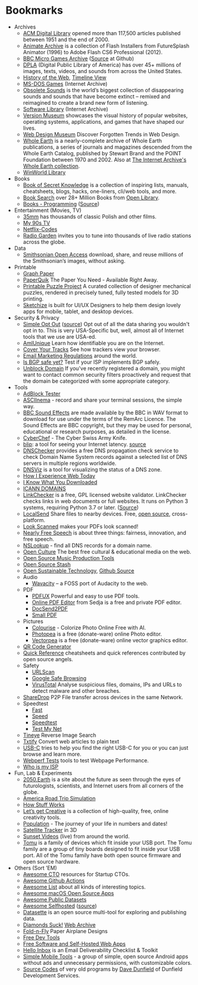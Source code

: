 # Bookmarks

- Archives
	- [ACM Digital Library](https://dl.acm.org) opened more than 117,500 articles published between 1951 and the end of 2000.
	- [Animate Archive](https://animatearchive.neocities.org/) is a collection of Flash Installers from FutureSplash Animator (1996) to Adobe Flash CS6 Professional (2012).
	- [BBC Micro Games Archive](http://bbcmicro.co.uk) ([Source](https://github.com/pau1ie/bbcmicro.co.uk) at Github)
	- [DPLA](https://dp.la) (Digital Public Library of America) has over 45+ millions of images, texts, videos, and sounds from across the United States.
	- [History of the Web](https://thehistoryoftheweb.com), [Timeline View](https://thehistoryoftheweb.com/timeline/)
	- [MS-DOS Games](https://archive.org/details/softwarelibrary_msdos_games) (Internet Archive)
	- [Obsolete Sounds](https://citiesandmemory.com/obsolete-sounds/) is the world’s biggest collection of disappearing sounds and sounds that have become extinct – remixed and reimagined to create a brand new form of listening.
	- [Software Library](https://archive.org/details/softwarelibrary) (Internet Archive)
	- [Version Museum](https://www.versionmuseum.com/) showcases the visual history of popular websites, operating systems, applications, and games that have shaped our lives.
	- [Web Design Museum](https://www.webdesignmuseum.org) Discover Forgotten Trends in Web Design.
	- [Whole Earth](https://wholeearth.info) is a nearly-complete archive of Whole Earth publications, a series of journals and magazines descended from the Whole Earth Catalog, published by Stewart Brand and the POINT Foundation between 1970 and 2002. Also at [The Internet Archive's Whole Earth collection](https://archive.org/details/wholeearth).
	- [WinWorld Library](https://winworldpc.com/library/)
- Books
	- [Book of Secret Knowledge](https://github.com/trimstray/the-book-of-secret-knowledge) is a collection of inspiring lists, manuals, cheatsheets, blogs, hacks, one-liners, cli/web tools, and more.
	- [Book Search](https://books-search.typesense.org) over 28+ Million Books from [Open Library](https://openlibrary.org).
	- [Books - Programming](https://ebookfoundation.github.io/free-programming-books/) ([Source](https://github.com/EbookFoundation/free-programming-books))
- Entertainment (Movies, TV)
	- [35mm](https://35mm.online/en) has thousands of classic Polish and other films.
	- [My 90s TV](https://my90stv.com/)
	- [Netflix-Codes](https://www.netflix-codes.com)
	- [Radio Garden](http://radio.garden) invites you to tune into thousands of live radio stations across the globe.
- Data
	- [Smithsonian Open Access](https://www.si.edu/openaccess) download, share, and reuse millions of the Smithsonian’s images, without asking.
- Printable
	- [Graph Paper](https://incompetech.com/graphpaper/)
	- [PaperQuik](https://paperquik.com/) The Paper You Need - Available Right Away.
	- [Printable Puzzle Project](https://www.puzzlehub.org) A curated collection of designer mechanical puzzles, rendered in precisely tuned, fully tested models for 3D printing.
	- [Sketchize](https://www.sketchize.com) is built for UI/UX Designers to help them design lovely apps for mobile, tablet, and desktop devices.
- Security & Privacy
	- [Simple Opt Out](https://simpleoptout.com) ([source](https://github.com/troy/simpleoptout)) Opt out of all the data sharing you wouldn't opt in to. This is very USA-Specific but, well, almost all of Internet tools that we use are USA-ed.
	- [AmIUnique](https://www.amiunique.org) Learn how identifiable you are on the Internet.
	- [Cover Your Tracks](https://coveryourtracks.eff.org) See how trackers view your browser.
	- [Email Marketing Regulations](https://github.com/threeheartsdigital/email-marketing-regulations) around the world.
	- [Is BGP safe yet?](https://isbgpsafeyet.com) Test if your ISP implements BGP safely.
	- [Unblock Domain](https://gist.github.com/grovesNL/2d00b568038bd28896d44d1b5b3299cd) If you've recently registered a domain, you might want to contact common security filters proactively and request that the domain be categorized with some appropriate category.
- Tools
	- [AdBlock Tester](https://adblock-tester.com)
	- [ASCIInema](asciinema.org) - record and share your terminal sessions, the simple way.
	- [BBC Sound Effects](http://bbcsfx.acropolis.org.uk) are made available by the BBC in WAV format to download for use under the terms of the RemArc Licence. The Sound Effects are BBC copyright, but they may be used for personal, educational or research purposes, as detailed in the license.
	- [CyberChef](https://cyberchef.org) - The Cyber Swiss Army Knife.
	- [blip](http://gfblip.appspot.com): a tool for seeing your Internet latency. [source](https://github.com/apenwarr/blip)
	- [DNSChecker](https://dnschecker.org) provides a free DNS propagation check service to check Domain Name System records against a selected list of DNS servers in multiple regions worldwide.
	- [DNSViz](https://dnsviz.net) is a tool for visualizing the status of a DNS zone.
	- [How I Experience Web Today](https://how-i-experience-web-today.com)
	- [I Know What You Downloaded](https://iknowwhatyoudownload.com/)
	- [ICANN DOMAINS](https://publicsuffix.org/list/public_suffix_list.dat)
	- [LinkChecker](https://linkchecker.github.io/linkchecker/) is a free, GPL licensed website validator. LinkChecker checks links in web documents or full websites. It runs on Python 3 systems, requiring Python 3.7 or later. ([Source](https://github.com/linkchecker/linkchecker))
	- [LocalSend](https://localsend.org/#/) Share files to nearby devices. Free, [open source](https://github.com/localsend/localsend), cross-platform.
	- [Look Scanned](https://lookscanned.io) makes your PDFs look scanned!
	- [Nearly Free Speech](https://www.nearlyfreespeech.net) is about three things: fairness, innovation, and free speech.
	- [NSLookup](https://www.nslookup.io) - find all DNS records for a domain name.
	- [Open Culture](http://www.openculture.com) The best free cultural & educational media on the web.
	- [Open Source Music Production Tools](https://midination.com/free-music-production-software/)
	- [Open Source Stash](https://opensourcestash.com)
	- [Open Sustainable Technology](https://opensustain.tech), [Github Source](https://github.com/protontypes/awesome-sustainable-technology)
	- Audio
		- [Wavacity](https://wavacity.com) – a FOSS port of Audacity to the web.
	- PDF
		- [PDFUX](https://pdfux.com) Powerful and easy to use PDF tools.
		- [Online PDF Editor](https://www.sejda.com/pdf-editor) from Sedja is a free and private PDF editor.
		- [DocSend2PDF](https://docsend2pdf.com/)
		- [Small PDF](https://smallpdf.com/)
	- Pictures
		- [Colourise](https://colourise.com) - Colorize Photo Online Free with AI.
		- [Photopea](https://www.photopea.com) is a free (donate-ware) online Photo editor.
		- [Vectorpea](https://www.vectorpea.com) is a free (donate-ware) online vector graphics editor.
	- [QR Code Generator](https://qr-code-generator.org)
	- [Quick Reference](https://quickref.me/) cheatsheets and quick references contributed by open source angels.
	- Safety
		- [URLScan](https://urlscan.io)
		- [Google Safe Browsing](https://transparencyreport.google.com/safe-browsing/overview)
		- [VirusTotal](https://www.virustotal.com) Analyse suspicious files, domains, IPs and URLs to detect malware and other breaches.
	- [ShareDrop](https://www.sharedrop.io) P2P File transfer across devices in the same Network.
	- Speedtest
		- [Fast](https://fast.com)
		- [Speed](https://speed.cloudflare.com)
		- [Speedtest](https://www.speedtest.net)
		- [Test My Net](https://testmy.net/)
	- [Tineye](https://tineye.com) Reverse Image Search
	- [Txtify](https://txtify.it) Convert web articles to plain text
	- [USB-C](https://usbc.guide) tries to help you find the right USB-C for you or you can just browse and learn more.
	- [Webperf Tests](https://www.swyx.io/webperf-tests) tools to test Webpage Performance.
	- [Who is my ISP](https://www.whoismyisp.org)
- Fun, Lab & Experiments
	- [2050.Earth](https://2050.earth/) is a site about the future as seen through the eyes of futurologists, scientists, and Internet users from all corners of the globe.
	- [America Road Trip Simulation](https://4m3ric4.com)
	- [How Stuff Works](https://www.howstuffworks.com)
	- [Let’s get Creative](https://www.bryanbraun.com/lets-get-creative/) is a collection of high-quality, free, online creativity tools.
	- [Population](https://population.io) - The journey of your life in numbers and dates!
	- [Satellite Tracker](https://satellitetracker3d.com) in 3D
	- [Sunset Videos](https://sunset.funwebsite.fun) (live) from around the world.
	- [Tomu](https://tomu.im) is a family of devices which fit inside your USB port. The Tomu family are a group of tiny boards designed to fit inside your USB port. All of the Tomu family have both open source firmware and open source hardware.
- Others (Sort ’EM)
	- [Awesome CTO](https://github.com/kuchin/awesome-cto) resources for Startup CTOs.
	- [Awesome Github Actions](https://github.com/sdras/awesome-actions)
	- [Awesome List](https://github.com/sindresorhus/awesome) about all kinds of interesting topics.
	- [Awesome macOS Open Source Apps](https://github.com/serhii-londar/open-source-mac-os-apps)
	- [Awesome Public Datasets](https://github.com/awesomedata/awesome-public-datasets)
	- [Awesome Selfhosted](https://awesome-selfhosted.net) ([source](https://github.com/awesome-selfhosted/awesome-selfhosted-html))
	- [Datasette](https://datasette.io) is an open source multi-tool for exploring and publishing data.
	- [Diamonds Suck!](https://diamondssuck.com/) [Web Archive](https://web.archive.org/web/20230000000000*/https://diamondssuck.com/)
	- [Fold-n-Fly](https://www.foldnfly.com/) Paper Airplane Designs
	- [Free Dev Tools](https://freetools.dev)
	- [Free Software and Self-Hosted Web Apps](https://github.com/awesome-selfhosted/awesome-selfhosted)
	- [Hello Inbox](https://helloinbox.email) is an Email Deliverability Checklist & Toolkit
	- [Simple Mobile Tools](https://www.simplemobiletools.com) - a group of simple, open source Android apps without ads and unnecessary permissions, with customizable colors.
	- [Source Codes](https://dunfield.themindfactory.com/dnldsrc.htm) of very old programs by [Dave Dunfield](https://dunfield.themindfactory.com/dave.htm) of Dunfield Development Services.